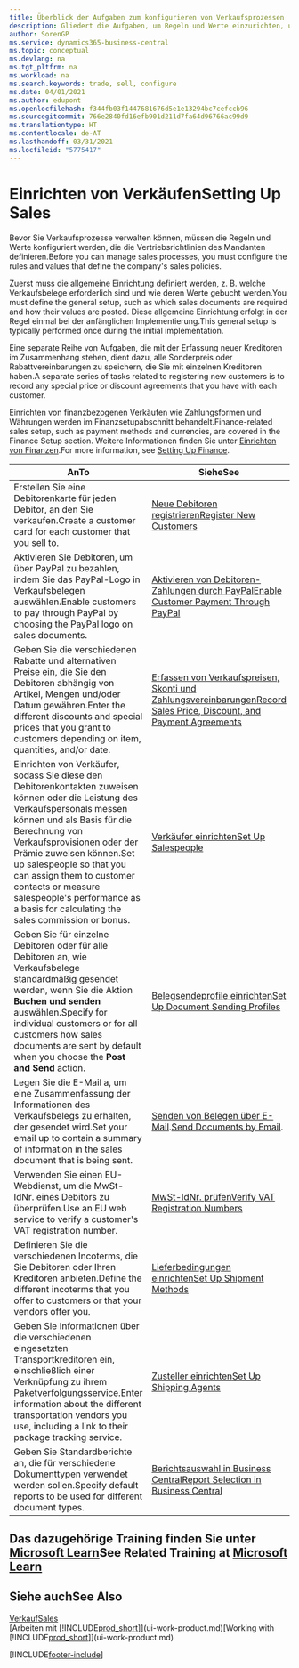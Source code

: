 ```yaml
---
title: Überblick der Aufgaben zum konfigurieren von Verkaufsprozessen | Microsoft Docs
description: Gliedert die Aufgaben, um Regeln und Werte einzurichten, um Ihre Vertriebsrichtlinien und Arbeitsgänge zu definieren.
author: SorenGP
ms.service: dynamics365-business-central
ms.topic: conceptual
ms.devlang: na
ms.tgt_pltfrm: na
ms.workload: na
ms.search.keywords: trade, sell, configure
ms.date: 04/01/2021
ms.author: edupont
ms.openlocfilehash: f344fb03f1447681676d5e1e13294bc7cefccb96
ms.sourcegitcommit: 766e2840fd16efb901d211d7fa64d96766ac99d9
ms.translationtype: HT
ms.contentlocale: de-AT
ms.lasthandoff: 03/31/2021
ms.locfileid: "5775417"
---
```

# <a name="setting-up-sales"></a><span data-ttu-id="fef9d-103">Einrichten von Verkäufen</span><span class="sxs-lookup"><span data-stu-id="fef9d-103">Setting Up Sales</span></span>
<span data-ttu-id="fef9d-104">Bevor Sie Verkaufsprozesse verwalten können, müssen die Regeln und Werte konfiguriert werden, die die Vertriebsrichtlinien des Mandanten definieren.</span><span class="sxs-lookup"><span data-stu-id="fef9d-104">Before you can manage sales processes, you must configure the rules and values that define the company's sales policies.</span></span>

<span data-ttu-id="fef9d-105">Zuerst muss die allgemeine Einrichtung definiert werden, z. B. welche Verkaufsbelege erforderlich sind und wie deren Werte gebucht werden.</span><span class="sxs-lookup"><span data-stu-id="fef9d-105">You must define the general setup, such as which sales documents are required and how their values are posted.</span></span> <span data-ttu-id="fef9d-106">Diese allgemeine Einrichtung erfolgt in der Regel einmal bei der anfänglichen Implementierung.</span><span class="sxs-lookup"><span data-stu-id="fef9d-106">This general setup is typically performed once during the initial implementation.</span></span>

<span data-ttu-id="fef9d-107">Eine separate Reihe von Aufgaben, die mit der Erfassung neuer Kreditoren im Zusammenhang stehen, dient dazu, alle Sonderpreis oder Rabattvereinbarungen zu speichern, die Sie mit einzelnen Kreditoren haben.</span><span class="sxs-lookup"><span data-stu-id="fef9d-107">A separate series of tasks related to registering new customers is to record any special price or discount agreements that you have with each customer.</span></span>

<span data-ttu-id="fef9d-108">Einrichten von finanzbezogenen Verkäufen wie Zahlungsformen und Währungen werden im Finanzsetupabschnitt behandelt.</span><span class="sxs-lookup"><span data-stu-id="fef9d-108">Finance-related sales setup, such as payment methods and currencies, are covered in the Finance Setup section.</span></span> <span data-ttu-id="fef9d-109">Weitere Informationen finden Sie unter [Einrichten von Finanzen](finance-setup-finance.md).</span><span class="sxs-lookup"><span data-stu-id="fef9d-109">For more information, see [Setting Up Finance](finance-setup-finance.md).</span></span>

| <span data-ttu-id="fef9d-110">An</span><span class="sxs-lookup"><span data-stu-id="fef9d-110">To</span></span> | <span data-ttu-id="fef9d-111">Siehe</span><span class="sxs-lookup"><span data-stu-id="fef9d-111">See</span></span> |
| --- | --- |
| <span data-ttu-id="fef9d-112">Erstellen Sie eine Debitorenkarte für jeden Debitor, an den Sie verkaufen.</span><span class="sxs-lookup"><span data-stu-id="fef9d-112">Create a customer card for each customer that you sell to.</span></span> |[<span data-ttu-id="fef9d-113">Neue Debitoren registrieren</span><span class="sxs-lookup"><span data-stu-id="fef9d-113">Register New Customers</span></span>](sales-how-register-new-customers.md) |
| <span data-ttu-id="fef9d-114">Aktivieren Sie Debitoren, um über PayPal zu bezahlen, indem Sie das PayPal-Logo in Verkaufsbelegen auswählen.</span><span class="sxs-lookup"><span data-stu-id="fef9d-114">Enable customers to pay through PayPal by choosing the PayPal logo on sales documents.</span></span> |[<span data-ttu-id="fef9d-115">Aktivieren von Debitoren-Zahlungen durch PayPal</span><span class="sxs-lookup"><span data-stu-id="fef9d-115">Enable Customer Payment Through PayPal</span></span>](sales-how-enable-payment-service-extensions.md) |
| <span data-ttu-id="fef9d-116">Geben Sie die verschiedenen Rabatte und alternativen Preise ein, die Sie den Debitoren abhängig von Artikel, Mengen und/oder Datum gewähren.</span><span class="sxs-lookup"><span data-stu-id="fef9d-116">Enter the different discounts and special prices that you grant to customers depending on item, quantities, and/or date.</span></span> |[<span data-ttu-id="fef9d-117">Erfassen von Verkaufspreisen, Skonti und Zahlungsvereinbarungen</span><span class="sxs-lookup"><span data-stu-id="fef9d-117">Record Sales Price, Discount, and Payment Agreements</span></span>](sales-how-record-sales-price-discount-payment-agreements.md) |
| <span data-ttu-id="fef9d-118">Einrichten von Verkäufer, sodass Sie diese den Debitorenkontakten zuweisen können oder die Leistung des Verkaufspersonals messen können und als Basis für die Berechnung von Verkaufsprovisionen oder der Prämie zuweisen können.</span><span class="sxs-lookup"><span data-stu-id="fef9d-118">Set up salespeople so that you can assign them to customer contacts or measure salespeople's performance as a basis for calculating the sales commission or bonus.</span></span> |[<span data-ttu-id="fef9d-119">Verkäufer einrichten</span><span class="sxs-lookup"><span data-stu-id="fef9d-119">Set Up Salespeople</span></span>](sales-how-setup-salespeople.md) |
| <span data-ttu-id="fef9d-120">Geben Sie für einzelne Debitoren oder für alle Debitoren an, wie Verkaufsbelege standardmäßig gesendet werden, wenn Sie die Aktion **Buchen und senden** auswählen.</span><span class="sxs-lookup"><span data-stu-id="fef9d-120">Specify for individual customers or for all customers how sales documents are sent by default when you choose the **Post and Send** action.</span></span> |[<span data-ttu-id="fef9d-121">Belegsendeprofile einrichten</span><span class="sxs-lookup"><span data-stu-id="fef9d-121">Set Up Document Sending Profiles</span></span>](sales-how-setup-document-send-profiles.md) |
| <span data-ttu-id="fef9d-122">Legen Sie die E-Mail a, um eine Zusammenfassung der Informationen des Verkaufsbelegs zu erhalten, der gesendet wird.</span><span class="sxs-lookup"><span data-stu-id="fef9d-122">Set your email up to contain a summary of information in the sales document that is being sent.</span></span> |<span data-ttu-id="fef9d-123">[Senden von Belegen über E-Mail](ui-how-send-documents-email.md).</span><span class="sxs-lookup"><span data-stu-id="fef9d-123">[Send Documents by Email](ui-how-send-documents-email.md).</span></span> |
|<span data-ttu-id="fef9d-124">Verwenden Sie einen EU-Webdienst, um die MwSt-IdNr. eines Debitors zu überprüfen.</span><span class="sxs-lookup"><span data-stu-id="fef9d-124">Use an EU web service to verify a customer's VAT registration number.</span></span>|[<span data-ttu-id="fef9d-125">MwSt-IdNr. prüfen</span><span class="sxs-lookup"><span data-stu-id="fef9d-125">Verify VAT Registration Numbers</span></span>](finance-setup-vat.md)|
|<span data-ttu-id="fef9d-126">Definieren Sie die verschiedenen Incoterms, die Sie Debitoren oder Ihren Kreditoren anbieten.</span><span class="sxs-lookup"><span data-stu-id="fef9d-126">Define the different incoterms that you offer to customers or that your vendors offer you.</span></span>|[<span data-ttu-id="fef9d-127">Lieferbedingungen einrichten</span><span class="sxs-lookup"><span data-stu-id="fef9d-127">Set Up Shipment Methods</span></span>](sales-how-set-up-shipment-methods.md)|
|<span data-ttu-id="fef9d-128">Geben Sie Informationen über die verschiedenen eingesetzten Transportkreditoren ein, einschließlich einer Verknüpfung zu ihrem Paketverfolgungsservice.</span><span class="sxs-lookup"><span data-stu-id="fef9d-128">Enter information about the different transportation vendors you use, including a link to their package tracking service.</span></span>|[<span data-ttu-id="fef9d-129">Zusteller einrichten</span><span class="sxs-lookup"><span data-stu-id="fef9d-129">Set Up Shipping Agents</span></span>](sales-how-to-set-up-shipping-agents.md)|
|<span data-ttu-id="fef9d-130">Geben Sie Standardberichte an, die für verschiedene Dokumenttypen verwendet werden sollen.</span><span class="sxs-lookup"><span data-stu-id="fef9d-130">Specify default reports to be used for different document types.</span></span>|[<span data-ttu-id="fef9d-131">Berichtsauswahl in Business Central</span><span class="sxs-lookup"><span data-stu-id="fef9d-131">Report Selection in Business Central</span></span>](across-report-selections.md)|

## <a name="see-related-training-at-microsoft-learn"></a><span data-ttu-id="fef9d-132">Das dazugehörige Training finden Sie unter [Microsoft Learn](/learn/paths/trade-get-started-dynamics-365-business-central/)</span><span class="sxs-lookup"><span data-stu-id="fef9d-132">See Related Training at [Microsoft Learn](/learn/paths/trade-get-started-dynamics-365-business-central/)</span></span>

## <a name="see-also"></a><span data-ttu-id="fef9d-133">Siehe auch</span><span class="sxs-lookup"><span data-stu-id="fef9d-133">See Also</span></span>
[<span data-ttu-id="fef9d-134">Verkauf</span><span class="sxs-lookup"><span data-stu-id="fef9d-134">Sales</span></span>](sales-manage-sales.md)  
<span data-ttu-id="fef9d-135">[Arbeiten mit [!INCLUDE[prod_short](includes/prod_short.md)]](ui-work-product.md)</span><span class="sxs-lookup"><span data-stu-id="fef9d-135">[Working with [!INCLUDE[prod_short](includes/prod_short.md)]](ui-work-product.md)</span></span>


[!INCLUDE[footer-include](includes/footer-banner.md)]